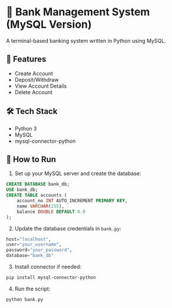 # 🏦 Bank Management System (MySQL Version)

A terminal-based banking system written in Python using MySQL.

## 🔧 Features
- Create Account
- Deposit/Withdraw
- View Account Details
- Delete Account

## 🛠 Tech Stack
- Python 3
- MySQL
- mysql-connector-python

## 🚀 How to Run

1. Set up your MySQL server and create the database:
```sql
CREATE DATABASE bank_db;
USE bank_db;
CREATE TABLE accounts (
    account_no INT AUTO_INCREMENT PRIMARY KEY,
    name VARCHAR(255),
    balance DOUBLE DEFAULT 0.0
);
```

2. Update the database credentials in `bank.py`:
```python
host="localhost",
user="your_username",
password="your_password",
database="bank_db"
```

3. Install connector if needed:
```bash
pip install mysql-connector-python
```

4. Run the script:
```bash
python bank.py
```
